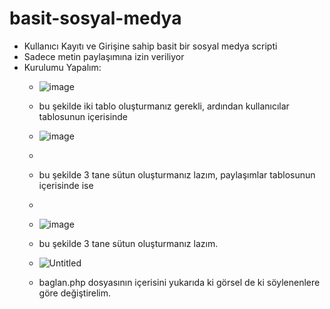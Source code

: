 # basit-sosyal-medya
 - Kullanıcı Kayıtı ve Girişine sahip basit bir sosyal medya scripti
 - Sadece metin paylaşımına izin veriliyor
 - Kurulumu Yapalım:
   - ![image](https://github.com/tunaerturk/basit-sosyal-medya/assets/73068443/4a250ae5-3450-4a10-a4dc-a133ca0dd894)
     
   - bu şekilde iki tablo oluşturmanız gerekli, ardından kullanıcılar tablosunun içerisinde
     
   - ![image](https://github.com/tunaerturk/basit-sosyal-medya/assets/73068443/3f74ffcd-a6fc-4bc4-a267-dcea770d5b9e)
   - 
   - bu şekilde 3 tane sütun oluşturmanız lazım, paylaşımlar tablosunun içerisinde ise
   - 
   - ![image](https://github.com/tunaerturk/basit-sosyal-medya/assets/73068443/69945b19-8b09-4ce0-87f3-eb15cfe5dc90)

   - bu şekilde 3 tane sütun oluşturmanız lazım.
     
   - ![Untitled](https://github.com/tunaerturk/basit-sosyal-medya/assets/73068443/f9a3c6a6-dce4-4f0d-bd5c-77fbea32ccb4)
     
   - baglan.php dosyasının içerisini yukarıda ki görsel de ki söylenenlere göre değiştirelim.
